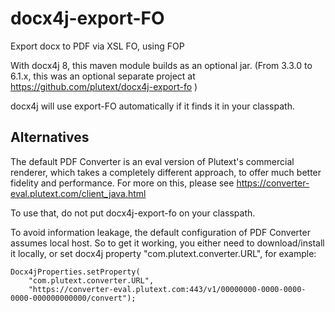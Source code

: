# docx4j-export-FO

Export docx to PDF via XSL FO, using FOP

With docx4j 8, this maven module builds as an optional jar. (From 3.3.0 to 6.1.x, this was an optional separate project at https://github.com/plutext/docx4j-export-fo )

docx4j will use export-FO automatically if it finds it in your classpath.

## Alternatives

The default PDF Converter is an eval version of Plutext's commercial renderer, which takes 
a completely different approach, to offer much better fidelity and performance.  For more on this, please see https://converter-eval.plutext.com/client_java.html

To use that, do not put docx4j-export-fo on your classpath. 

To avoid information leakage, the default configuration of  PDF Converter assumes local host.  So to 
get it working, you either need to download/install it locally, or set docx4j property "com.plutext.converter.URL", 
for example:

```
Docx4jProperties.setProperty(
    "com.plutext.converter.URL", 
    "https://converter-eval.plutext.com:443/v1/00000000-0000-0000-0000-000000000000/convert");
```



